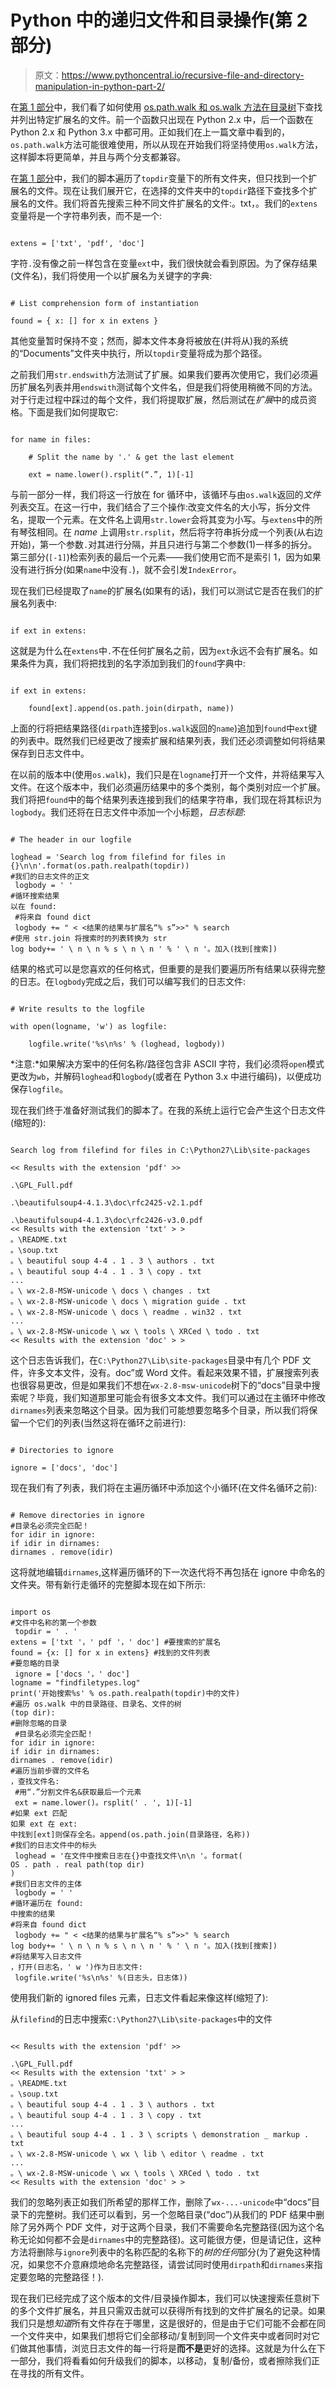 # Python 中的递归文件和目录操作(第 2 部分)

> 原文：<https://www.pythoncentral.io/recursive-file-and-directory-manipulation-in-python-part-2/>

在[第 1 部分](https://www.pythoncentral.io/recursive-file-and-directory-manipulation-in-python-part-1/ "Recursive File and Directory Manipulation in Python (Part 1)")中，我们看了如何使用 [os.path.walk 和 os.walk 方法在目录树](https://www.pythoncentral.io/recursive-file-and-directory-manipulation-in-python-part-1/ "Recursive File and Directory Manipulation in Python (Part 1)")下查找并列出特定扩展名的文件。前一个函数只出现在 Python 2.x 中，后一个函数在 Python 2.x 和 Python 3.x 中都可用。正如我们在上一篇文章中看到的，`os.path.walk`方法可能很难使用，所以从现在开始我们将坚持使用`os.walk`方法，这样脚本将更简单，并且与两个分支都兼容。

在[第 1 部分](https://www.pythoncentral.io/recursive-file-and-directory-manipulation-in-python-part-1/ "Recursive File and Directory Manipulation in Python (Part 1)")中，我们的脚本遍历了`topdir`变量下的所有文件夹，但只找到一个扩展名的文件。现在让我们展开它，在选择的文件夹中的`topdir`路径下查找多个扩展名的文件。我们将首先搜索三种不同文件扩展名的文件:。txt，。我们的`extens`变量将是一个字符串列表，而不是一个:

```

extens = ['txt', 'pdf', 'doc']

```

字符`.`没有像之前一样包含在变量`ext`中，我们很快就会看到原因。为了保存结果(文件名)，我们将使用一个以扩展名为关键字的字典:

```

# List comprehension form of instantiation

found = { x: [] for x in extens }

```

其他变量暂时保持不变；然而，脚本文件本身将被放在(并将从)我的系统的“Documents”文件夹中执行，所以`topdir`变量将成为那个路径。

之前我们用`str.endswith`方法测试了扩展。如果我们要再次使用它，我们必须遍历扩展名列表并用`endswith`测试每个文件名，但是我们将使用稍微不同的方法。对于行走过程中踩过的每个文件，我们将提取扩展，然后测试在*扩展*中的成员资格。下面是我们如何提取它:

```

for name in files:

    # Split the name by '.' & get the last element

    ext = name.lower().rsplit(“.”, 1)[-1]

```

与前一部分一样，我们将这一行放在 for 循环中，该循环与由`os.walk`返回的*文件*列表交互。在这一行中，我们结合了三个操作:改变文件名的大小写，拆分文件名，提取一个元素。在文件名上调用`str.lower`会将其变为小写。与`extens`中的所有琴弦相同。在 *name* 上调用`str.rsplit`，然后将字符串拆分成一个列表(从右边开始)，第一个参数`.`对其进行分隔，并且只进行与第二个参数(1)一样多的拆分。第三部分(`[-1]`)检索列表的最后一个元素——我们使用它而不是索引 1，因为如果没有进行拆分(如果`name`中没有`.`)，就不会引发`IndexError`。

现在我们已经提取了`name`的扩展名(如果有的话)，我们可以测试它是否在我们的扩展名列表中:

```

if ext in extens:

```

这就是为什么在`extens`中`.`不在任何扩展名之前，因为`ext`永远不会有扩展名。如果条件为真，我们将把找到的名字添加到我们的`found`字典中:

```

if ext in extens:

    found[ext].append(os.path.join(dirpath, name))

```

上面的行将把结果路径(`dirpath`连接到`os.walk`返回的`name`)追加到`found`中`ext`键的列表中。既然我们已经更改了搜索扩展和结果列表，我们还必须调整如何将结果保存到日志文件中。

在以前的版本中(使用`os.walk`)，我们只是在`logname`打开一个文件，并将结果写入文件。在这个版本中，我们必须遍历结果中的多个类别，每个类别对应一个扩展。我们将把`found`中的每个结果列表连接到我们的结果字符串，我们现在将其标识为`logbody`。我们还将在日志文件中添加一个小标题，*日志标题*:

```

# The header in our logfile

loghead = 'Search log from filefind for files in {}\n\n'.format(os.path.realpath(topdir))
#我们的日志文件的正文
 logbody = ' '
#循环搜索结果
以在 found: 
 #将来自 found dict 
 logbody += " < <结果的结果与扩展名“% s”>>" % search
#使用 str.join 将搜索时的列表转换为 str
log body+= ' \ n \ n % s \ n \ n ' % ' \ n '。加入(找到[搜索]) 

```

结果的格式可以是您喜欢的任何格式，但重要的是我们要遍历所有结果以获得完整的日志。在`logbody`完成之后，我们可以编写我们的日志文件:

```

# Write results to the logfile

with open(logname, 'w') as logfile:

    logfile.write('%s\n%s' % (loghead, logbody))

```

*注意:*如果解决方案中的任何名称/路径包含非 ASCII 字符，我们必须将`open`模式更改为`wb`，并解码`loghead`和`logbody`(或者在 Python 3.x 中进行编码)，以便成功保存`logfile`。

现在我们终于准备好测试我们的脚本了。在我的系统上运行它会产生这个日志文件(缩短的):

```

Search log from filefind for files in C:\Python27\Lib\site-packages

<< Results with the extension 'pdf' >>

.\GPL_Full.pdf

.\beautifulsoup4-4.1.3\doc\rfc2425-v2.1.pdf

.\beautifulsoup4-4.1.3\doc\rfc2426-v3.0.pdf
<< Results with the extension 'txt' > > 
。\README.txt 
。\soup.txt 
。\ beautiful soup 4-4 . 1 . 3 \ authors . txt
。\ beautiful soup 4-4 . 1 . 3 \ copy . txt
...
。\ wx-2.8-MSW-unicode \ docs \ changes . txt
。\ wx-2.8-MSW-unicode \ docs \ migration guide . txt
。\ wx-2.8-MSW-unicode \ docs \ readme . win32 . txt
...
。\ wx-2.8-MSW-unicode \ wx \ tools \ XRCed \ todo . txt
<< Results with the extension 'doc' > > 

```

这个日志告诉我们，在`C:\Python27\Lib\site-packages`目录中有几个 PDF 文件，许多文本文件，没有。doc”或 Word 文件。看起来效果不错，扩展搜索列表也很容易更改，但是如果我们不想在`wx-2.8-msw-unicode`树下的“docs”目录中搜索呢？毕竟，我们知道那里可能会有很多文本文件。我们可以通过在主循环中修改`dirnames`列表来忽略这个目录。因为我们可能想要忽略多个目录，所以我们将保留一个它们的列表(当然这将在循环之前进行):

```

# Directories to ignore

ignore = ['docs', 'doc']

```

现在我们有了列表，我们将在主遍历循环中添加这个小循环(在文件名循环之前):

```

# Remove directories in ignore
#目录名必须完全匹配！
for idir in ignore:
if idir in dirnames:
dirnames . remove(idir)

```

这将就地编辑`dirnames`,这样遍历循环的下一次迭代将不再包括在 ignore 中命名的文件夹。带有新行走循环的完整脚本现在如下所示:

```

import os
#文件中名称的第一个参数
 topdir = ' . '
extens = ['txt '，' pdf '，' doc'] #要搜索的扩展名
found = {x: [] for x in extens} #找到的文件列表
#要忽略的目录
 ignore = ['docs '，' doc']
logname = "findfiletypes.log"
print('开始搜索%s' % os.path.realpath(topdir)中的文件)
#遍历 os.walk 中的目录路径、目录名、文件的树
(top dir):
#删除忽略的目录
 #目录名必须完全匹配！
for idir in ignore:
if idir in dirnames:
dirnames . remove(idir)
#遍历当前步骤的文件名
，查找文件名:
 #用“.”分割文件名&获取最后一个元素
 ext = name.lower()。rsplit(' . ', 1)[-1]
#如果 ext 匹配
如果 ext 在 ext:
中找到[ext]则保存全名。append(os.path.join(目录路径，名称))
#我们的日志文件中的标头
 loghead = '在文件中搜索日志在{}中查找文件\n\n '。format(
OS . path . real path(top dir)
)
#我们日志文件的主体
 logbody = ' '
#循环遍历在 found: 
中搜索的结果
#将来自 found dict 
 logbody += " < <结果的结果与扩展名“% s”>>" % search
log body+= ' \ n \ n % s \ n \ n ' % ' \ n '。加入(找到[搜索])
#将结果写入日志文件
，打开(日志名，' w ')作为日志文件:
 logfile.write('%s\n%s' %(日志头，日志体))

```

使用我们新的 ignored files 元素，日志文件看起来像这样(缩短了):

从`filefind`的日志中搜索`C:\Python27\Lib\site-packages`中的文件

```

<< Results with the extension 'pdf' >>

.\GPL_Full.pdf
<< Results with the extension 'txt' > > 
。\README.txt 
。\soup.txt 
。\ beautiful soup 4-4 . 1 . 3 \ authors . txt
。\ beautiful soup 4-4 . 1 . 3 \ copy . txt
...
。\ beautiful soup 4-4 . 1 . 3 \ scripts \ demonstration _ markup . txt
。\ wx-2.8-MSW-unicode \ wx \ lib \ editor \ readme . txt
...
。\ wx-2.8-MSW-unicode \ wx \ tools \ XRCed \ todo . txt
<< Results with the extension 'doc' > > 

```

我们的忽略列表正如我们所希望的那样工作，删除了`wx-...-unicode`中“docs”目录下的完整树。我们还可以看到，另一个忽略目录(“doc”)从我们的 PDF 结果中删除了另外两个 PDF 文件，对于这两个目录，我们不需要命名完整路径(因为这个名称无论如何都不会是`dirnames`中的完整路径)。这可能很方便，但是请记住，这种方法将删除与`ignore`列表中的名称匹配的名称下的*树的任何*部分(为了避免这种情况，如果您不介意麻烦地命名完整路径，请尝试同时使用`dirpath`和`dirnames`来指定要忽略的完整路径！).

现在我们已经完成了这个版本的文件/目录操作脚本，我们可以快速搜索任意树下的多个文件扩展名，并且只需双击就可以获得所有找到的文件扩展名的记录。如果我们只是想*知道*所有文件存在于哪里，这是很好的，但是由于它们可能不会都在同一个文件夹中，如果我们想将它们全部移动/复制到同一个文件夹中或者同时对它们做其他事情，浏览日志文件的每一行将是**而不是**更好的选择。这就是为什么在下一部分，我们将看看如何升级我们的脚本，以移动，复制/备份，或者擦除我们正在寻找的所有文件。